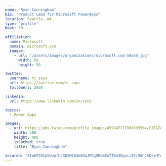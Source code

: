```yaml
---
name: "Ryan Cunningham"
bio: "Product Lead for Microsoft PowerApps"
location: Seattle, WA
type: "profile"
heat: 58

affiliation:
  name: Microsoft
  domain: microsoft.com
  images:
    - url: "/assets/images/organizations/microsoft.com-50x50.jpg"
      width: 50
      height: 50

twitter:
  username: rc_says
  url: https://twitter.com/rc_says
  followers: 2868

linkedin:
  url: https://www.linkedin.com/in/rycu

topics:
  - Power Apps

images:
  - url: https://pbs.twimg.com/profile_images/459747717862805504/CJIGZejd_400x400.png
    width: 400
    height: 400
    isCached: true
    title: "Ryan Cunningham"

secured: "6IubP201pVUwpfUCXO3M1U4mXNqJM2gDRzm5n7T6o9OgaiiZ5LMdhCAK+iHTw5UnUrof8S0uzrzhXQ1cnc1oTEoIjK1yTGWZOFU5w/4fUT7HuipEcEiw+Bj81uLQ2vNpra2Qcw/QvQTp7Tp0R9eeLG9ZAPyFS2YSN9Nbha9h0RuFQEzLeNkBVqgM9AB5Q4XStbBPQgXDnMh+JPe048usLRsZsW3LOPqrJXswInheaULJb/raHaQQ10+1qw4t8M1++e5G7tW4y1JTo0kBB3lnyvuzTaLM+1RXE6ANQZ0bzR4y45ObZ6z36+UNRv9Ee7/6JMgBZ+nMZK4nq2cA18cdf0RTuzIVO+DRBMF13YFG6UMZ7/YxnMTFdGScM7UsewETiHJGsSB3grntDMJmP7zgqg==;YrUgCrJzFUz9sBmTCxBylw=="
---
```


